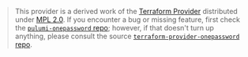 > This provider is a derived work of the [Terraform Provider](https://github.com/1Password/terraform-provider-onepassword)
> distributed under [MPL 2.0](https://www.mozilla.org/en-US/MPL/2.0/). If you encounter a bug or missing feature,
> first check the [`pulumi-onepassword` repo](https://github.com/1Password/pulumi-onepassword/issues); however, if that doesn't turn up anything,
> please consult the source [`terraform-provider-onepassword` repo](https://github.com/1Password/terraform-provider-onepassword/issues).